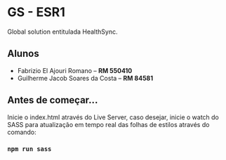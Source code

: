 # GS - ESR1

Global solution entitulada HealthSync.

## Alunos

- Fabrizio El Ajouri Romano – **RM 550410**
- Guilherme Jacob Soares da Costa – **RM 84581**

## Antes de começar...

Inicie o index.html através do Live Server, caso desejar, inicie o watch do SASS para atualização em tempo real das folhas de estilos através do comando:

### `npm run sass`